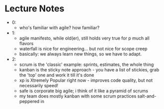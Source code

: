 # Lecture Notes

* 0:
  * who's familiar with agile? how familiar?
* 1:
  * agile manifesto, while old(er), still holds very true for p much all flavors
  * waterfall is nice for engineering... but not nice for scope creep
  * basically: we always learn new things, so we have to adapt.
* 2:
  * scrum is the 'classic' example: sprints, estimates, the whole thing
  * kanban is the sticky note approach - you have a list of stickies, grab the 'top' one and work it till it's done
  * xp is Xtremely Popular right now - improves code quality, but not necessarily speed!
  * safe is corporate big agile; i think of it like a pyramid of scrums
  * my team does mostly kanban with some scrum practices salt-and-peppered in
